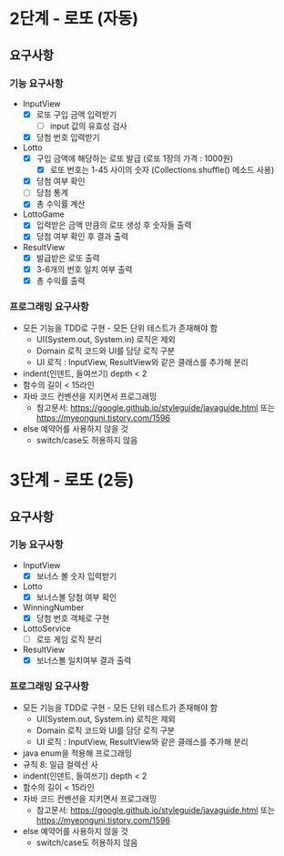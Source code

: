 # 2단계 - 로또 (자동)

## 요구사항

### 기능 요구사항

* InputView
  - [x] 로또 구입 금액 입력받기
    - [ ] input 값의 유효성 검사
  - [x] 당첨 번호 입력받기
* Lotto
  - [x] 구입 금액에 해당하는 로또 발급 (로또 1장의 가격 : 1000원)
    - [x] 로또 번호는 1-45 사이의 숫자 (Collections.shuffle() 메소드 사용)
  - [x] 당첨 여부 확인   
  - [ ] 당첨 통계
  - [x] 총 수익률 계산
* LottoGame
  - [x] 입력받은 금액 만큼의 로또 생성 후 숫자들 출력
  - [x] 당첨 여부 확인 후 결과 출력
* ResultView
  - [x] 발급받은 로또 출력
  - [x] 3-6개의 번호 일치 여부 출력
  - [x] 총 수익률 출력

### 프로그래밍 요구사항

- 모든 기능을 TDD로 구현 - 모든 단위 테스트가 존재해야 함
  - UI(System.out, System.in) 로직은 제외
  - Domain 로직 코드와 UI를 담당 로직 구분
  - UI 로직 : InputView, ResultView와 같은 클래스를 추가해 분리
- indent(인덴트, 들여쓰기) depth < 2
- 함수의 길이 < 15라인
- 자바 코드 컨벤션을 지키면서 프로그래밍
  - 참고문서: https://google.github.io/styleguide/javaguide.html 또는 https://myeonguni.tistory.com/1596
- else 예약어를 사용하지 않을 것
  - switch/case도 허용하지 않음
  
  
  
# 3단계 - 로또 (2등)

## 요구사항

### 기능 요구사항

* InputView
  - [x] 보너스 볼 숫자 입력받기
* Lotto
  - [x] 보너스볼 당첨 여부 확인
* WinningNumber
  - [x] 당첨 번호 객체로 구현
* LottoService
  - [ ] 로또 게임 로직 분리
* ResultView
  - [x] 보너스볼 일치여부 결과 출력

### 프로그래밍 요구사항

- 모든 기능을 TDD로 구현 - 모든 단위 테스트가 존재해야 함
  - UI(System.out, System.in) 로직은 제외
  - Domain 로직 코드와 UI를 담당 로직 구분
  - UI 로직 : InputView, ResultView와 같은 클래스를 추가해 분리
- java enum을 적용해 프로그래밍
- 규칙 8: 일급 컬렉션 사
- indent(인덴트, 들여쓰기) depth < 2
- 함수의 길이 < 15라인
- 자바 코드 컨벤션을 지키면서 프로그래밍
  - 참고문서: https://google.github.io/styleguide/javaguide.html 또는 https://myeonguni.tistory.com/1596
- else 예약어를 사용하지 않을 것
  - switch/case도 허용하지 않음